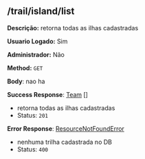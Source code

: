 ## /trail/island/list

**Descrição:** retorna todas as ilhas cadastradas

**Usuario Logado:** Sim

**Administrador:** Não

**Method:** `GET`

**Body**: nao ha

**Success Response**: [Team](../../../src/domain/ranking/@entities/team.ts) []
- retorna todas as ilhas cadastradas
- Status: `201`

**Error Response**: [ResourceNotFoundError](../../../../src/core/errors/resource-not-found-error.ts)
- nenhuma trilha cadastrada no DB
- Status: `400`
